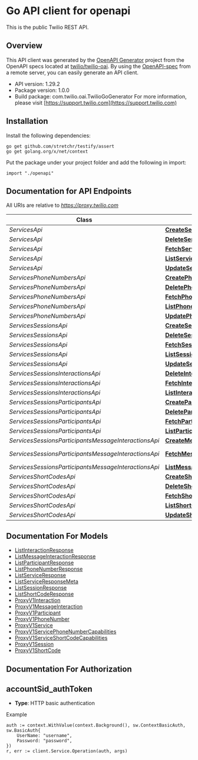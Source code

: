 # Go API client for openapi

This is the public Twilio REST API.

## Overview
This API client was generated by the [OpenAPI Generator](https://openapi-generator.tech) project from the OpenAPI specs located at [twilio/twilio-oai](https://github.com/twilio/twilio-oai/tree/main/spec).  By using the [OpenAPI-spec](https://www.openapis.org/) from a remote server, you can easily generate an API client.

- API version: 1.29.2
- Package version: 1.0.0
- Build package: com.twilio.oai.TwilioGoGenerator
For more information, please visit [https://support.twilio.com](https://support.twilio.com)

## Installation

Install the following dependencies:

```shell
go get github.com/stretchr/testify/assert
go get golang.org/x/net/context
```

Put the package under your project folder and add the following in import:

```golang
import "./openapi"
```

## Documentation for API Endpoints

All URIs are relative to *https://proxy.twilio.com*

Class | Method | HTTP request | Description
------------ | ------------- | ------------- | -------------
*ServicesApi* | [**CreateService**](docs/ServicesApi.md#createservice) | **Post** /v1/Services | 
*ServicesApi* | [**DeleteService**](docs/ServicesApi.md#deleteservice) | **Delete** /v1/Services/{Sid} | 
*ServicesApi* | [**FetchService**](docs/ServicesApi.md#fetchservice) | **Get** /v1/Services/{Sid} | 
*ServicesApi* | [**ListService**](docs/ServicesApi.md#listservice) | **Get** /v1/Services | 
*ServicesApi* | [**UpdateService**](docs/ServicesApi.md#updateservice) | **Post** /v1/Services/{Sid} | 
*ServicesPhoneNumbersApi* | [**CreatePhoneNumber**](docs/ServicesPhoneNumbersApi.md#createphonenumber) | **Post** /v1/Services/{ServiceSid}/PhoneNumbers | 
*ServicesPhoneNumbersApi* | [**DeletePhoneNumber**](docs/ServicesPhoneNumbersApi.md#deletephonenumber) | **Delete** /v1/Services/{ServiceSid}/PhoneNumbers/{Sid} | 
*ServicesPhoneNumbersApi* | [**FetchPhoneNumber**](docs/ServicesPhoneNumbersApi.md#fetchphonenumber) | **Get** /v1/Services/{ServiceSid}/PhoneNumbers/{Sid} | 
*ServicesPhoneNumbersApi* | [**ListPhoneNumber**](docs/ServicesPhoneNumbersApi.md#listphonenumber) | **Get** /v1/Services/{ServiceSid}/PhoneNumbers | 
*ServicesPhoneNumbersApi* | [**UpdatePhoneNumber**](docs/ServicesPhoneNumbersApi.md#updatephonenumber) | **Post** /v1/Services/{ServiceSid}/PhoneNumbers/{Sid} | 
*ServicesSessionsApi* | [**CreateSession**](docs/ServicesSessionsApi.md#createsession) | **Post** /v1/Services/{ServiceSid}/Sessions | 
*ServicesSessionsApi* | [**DeleteSession**](docs/ServicesSessionsApi.md#deletesession) | **Delete** /v1/Services/{ServiceSid}/Sessions/{Sid} | 
*ServicesSessionsApi* | [**FetchSession**](docs/ServicesSessionsApi.md#fetchsession) | **Get** /v1/Services/{ServiceSid}/Sessions/{Sid} | 
*ServicesSessionsApi* | [**ListSession**](docs/ServicesSessionsApi.md#listsession) | **Get** /v1/Services/{ServiceSid}/Sessions | 
*ServicesSessionsApi* | [**UpdateSession**](docs/ServicesSessionsApi.md#updatesession) | **Post** /v1/Services/{ServiceSid}/Sessions/{Sid} | 
*ServicesSessionsInteractionsApi* | [**DeleteInteraction**](docs/ServicesSessionsInteractionsApi.md#deleteinteraction) | **Delete** /v1/Services/{ServiceSid}/Sessions/{SessionSid}/Interactions/{Sid} | 
*ServicesSessionsInteractionsApi* | [**FetchInteraction**](docs/ServicesSessionsInteractionsApi.md#fetchinteraction) | **Get** /v1/Services/{ServiceSid}/Sessions/{SessionSid}/Interactions/{Sid} | 
*ServicesSessionsInteractionsApi* | [**ListInteraction**](docs/ServicesSessionsInteractionsApi.md#listinteraction) | **Get** /v1/Services/{ServiceSid}/Sessions/{SessionSid}/Interactions | 
*ServicesSessionsParticipantsApi* | [**CreateParticipant**](docs/ServicesSessionsParticipantsApi.md#createparticipant) | **Post** /v1/Services/{ServiceSid}/Sessions/{SessionSid}/Participants | 
*ServicesSessionsParticipantsApi* | [**DeleteParticipant**](docs/ServicesSessionsParticipantsApi.md#deleteparticipant) | **Delete** /v1/Services/{ServiceSid}/Sessions/{SessionSid}/Participants/{Sid} | 
*ServicesSessionsParticipantsApi* | [**FetchParticipant**](docs/ServicesSessionsParticipantsApi.md#fetchparticipant) | **Get** /v1/Services/{ServiceSid}/Sessions/{SessionSid}/Participants/{Sid} | 
*ServicesSessionsParticipantsApi* | [**ListParticipant**](docs/ServicesSessionsParticipantsApi.md#listparticipant) | **Get** /v1/Services/{ServiceSid}/Sessions/{SessionSid}/Participants | 
*ServicesSessionsParticipantsMessageInteractionsApi* | [**CreateMessageInteraction**](docs/ServicesSessionsParticipantsMessageInteractionsApi.md#createmessageinteraction) | **Post** /v1/Services/{ServiceSid}/Sessions/{SessionSid}/Participants/{ParticipantSid}/MessageInteractions | 
*ServicesSessionsParticipantsMessageInteractionsApi* | [**FetchMessageInteraction**](docs/ServicesSessionsParticipantsMessageInteractionsApi.md#fetchmessageinteraction) | **Get** /v1/Services/{ServiceSid}/Sessions/{SessionSid}/Participants/{ParticipantSid}/MessageInteractions/{Sid} | 
*ServicesSessionsParticipantsMessageInteractionsApi* | [**ListMessageInteraction**](docs/ServicesSessionsParticipantsMessageInteractionsApi.md#listmessageinteraction) | **Get** /v1/Services/{ServiceSid}/Sessions/{SessionSid}/Participants/{ParticipantSid}/MessageInteractions | 
*ServicesShortCodesApi* | [**CreateShortCode**](docs/ServicesShortCodesApi.md#createshortcode) | **Post** /v1/Services/{ServiceSid}/ShortCodes | 
*ServicesShortCodesApi* | [**DeleteShortCode**](docs/ServicesShortCodesApi.md#deleteshortcode) | **Delete** /v1/Services/{ServiceSid}/ShortCodes/{Sid} | 
*ServicesShortCodesApi* | [**FetchShortCode**](docs/ServicesShortCodesApi.md#fetchshortcode) | **Get** /v1/Services/{ServiceSid}/ShortCodes/{Sid} | 
*ServicesShortCodesApi* | [**ListShortCode**](docs/ServicesShortCodesApi.md#listshortcode) | **Get** /v1/Services/{ServiceSid}/ShortCodes | 
*ServicesShortCodesApi* | [**UpdateShortCode**](docs/ServicesShortCodesApi.md#updateshortcode) | **Post** /v1/Services/{ServiceSid}/ShortCodes/{Sid} | 


## Documentation For Models

 - [ListInteractionResponse](docs/ListInteractionResponse.md)
 - [ListMessageInteractionResponse](docs/ListMessageInteractionResponse.md)
 - [ListParticipantResponse](docs/ListParticipantResponse.md)
 - [ListPhoneNumberResponse](docs/ListPhoneNumberResponse.md)
 - [ListServiceResponse](docs/ListServiceResponse.md)
 - [ListServiceResponseMeta](docs/ListServiceResponseMeta.md)
 - [ListSessionResponse](docs/ListSessionResponse.md)
 - [ListShortCodeResponse](docs/ListShortCodeResponse.md)
 - [ProxyV1Interaction](docs/ProxyV1Interaction.md)
 - [ProxyV1MessageInteraction](docs/ProxyV1MessageInteraction.md)
 - [ProxyV1Participant](docs/ProxyV1Participant.md)
 - [ProxyV1PhoneNumber](docs/ProxyV1PhoneNumber.md)
 - [ProxyV1Service](docs/ProxyV1Service.md)
 - [ProxyV1ServicePhoneNumberCapabilities](docs/ProxyV1ServicePhoneNumberCapabilities.md)
 - [ProxyV1ServiceShortCodeCapabilities](docs/ProxyV1ServiceShortCodeCapabilities.md)
 - [ProxyV1Session](docs/ProxyV1Session.md)
 - [ProxyV1ShortCode](docs/ProxyV1ShortCode.md)


## Documentation For Authorization



## accountSid_authToken

- **Type**: HTTP basic authentication

Example

```golang
auth := context.WithValue(context.Background(), sw.ContextBasicAuth, sw.BasicAuth{
    UserName: "username",
    Password: "password",
})
r, err := client.Service.Operation(auth, args)
```

